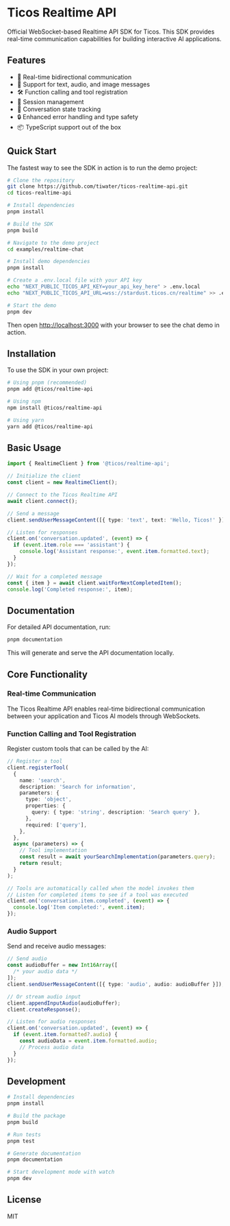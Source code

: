# Ticos Realtime API

Official WebSocket-based Realtime API SDK for Ticos. This SDK provides real-time communication capabilities for building interactive AI applications.

## Features

- 🚀 Real-time bidirectional communication
- 🎯 Support for text, audio, and image messages
- 🛠️ Function calling and tool registration
- 🔄 Session management
- 💬 Conversation state tracking
- 🔒 Enhanced error handling and type safety
- 📦 TypeScript support out of the box

## Quick Start

The fastest way to see the SDK in action is to run the demo project:

```bash
# Clone the repository
git clone https://github.com/tiwater/ticos-realtime-api.git
cd ticos-realtime-api

# Install dependencies
pnpm install

# Build the SDK
pnpm build

# Navigate to the demo project
cd examples/realtime-chat

# Install demo dependencies
pnpm install

# Create a .env.local file with your API key
echo "NEXT_PUBLIC_TICOS_API_KEY=your_api_key_here" > .env.local
echo "NEXT_PUBLIC_TICOS_API_URL=wss://stardust.ticos.cn/realtime" >> .env.local

# Start the demo
pnpm dev
```

Then open [http://localhost:3000](http://localhost:3000) with your browser to see the chat demo in action.

## Installation

To use the SDK in your own project:

```bash
# Using pnpm (recommended)
pnpm add @ticos/realtime-api

# Using npm
npm install @ticos/realtime-api

# Using yarn
yarn add @ticos/realtime-api
```

## Basic Usage

```typescript
import { RealtimeClient } from '@ticos/realtime-api';

// Initialize the client
const client = new RealtimeClient();

// Connect to the Ticos Realtime API
await client.connect();

// Send a message
client.sendUserMessageContent([{ type: 'text', text: 'Hello, Ticos!' }]);

// Listen for responses
client.on('conversation.updated', (event) => {
  if (event.item.role === 'assistant') {
    console.log('Assistant response:', event.item.formatted.text);
  }
});

// Wait for a completed message
const { item } = await client.waitForNextCompletedItem();
console.log('Completed response:', item);
```

## Documentation

For detailed API documentation, run:

```bash
pnpm documentation
```

This will generate and serve the API documentation locally.

## Core Functionality

### Real-time Communication

The Ticos Realtime API enables real-time bidirectional communication between your application and Ticos AI models through WebSockets.

### Function Calling and Tool Registration

Register custom tools that can be called by the AI:

```typescript
// Register a tool
client.registerTool(
  {
    name: 'search',
    description: 'Search for information',
    parameters: {
      type: 'object',
      properties: {
        query: { type: 'string', description: 'Search query' },
      },
      required: ['query'],
    },
  },
  async (parameters) => {
    // Tool implementation
    const result = await yourSearchImplementation(parameters.query);
    return result;
  }
);

// Tools are automatically called when the model invokes them
// Listen for completed items to see if a tool was executed
client.on('conversation.item.completed', (event) => {
  console.log('Item completed:', event.item);
});
```

### Audio Support

Send and receive audio messages:

```typescript
// Send audio
const audioBuffer = new Int16Array([
  /* your audio data */
]);
client.sendUserMessageContent([{ type: 'audio', audio: audioBuffer }]);

// Or stream audio input
client.appendInputAudio(audioBuffer);
client.createResponse();

// Listen for audio responses
client.on('conversation.updated', (event) => {
  if (event.item.formatted?.audio) {
    const audioData = event.item.formatted.audio;
    // Process audio data
  }
});
```

## Development

```bash
# Install dependencies
pnpm install

# Build the package
pnpm build

# Run tests
pnpm test

# Generate documentation
pnpm documentation

# Start development mode with watch
pnpm dev
```

## License

MIT
